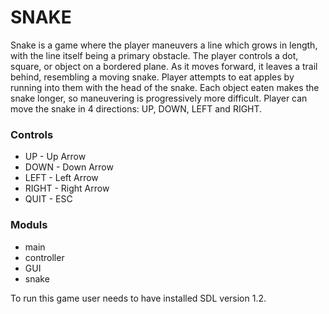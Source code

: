 # SNAKE

Snake is a game where the player maneuvers a line which grows in length, with the line itself being a primary obstacle. 
The player controls a dot, square, or object on a bordered plane. As it moves forward, it leaves a trail behind, resembling a moving snake.
Player attempts to eat apples by running into them with the head of the snake. Each object eaten makes the snake longer, so maneuvering is progressively more difficult. Player can move the snake in 4 directions: UP, DOWN, LEFT and RIGHT.




### Controls

 - UP - Up Arrow
 - DOWN - Down Arrow
 - LEFT - Left Arrow
 - RIGHT - Right Arrow
 - QUIT - ESC



### Moduls

 - main 
 - controller
 - GUI
 - snake



To run this game user needs to have installed SDL version 1.2. 

